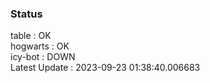 ### Status


table : OK  
hogwarts : OK  
icy-bot : DOWN  
Latest Update : 2023-09-23 01:38:40.006683
